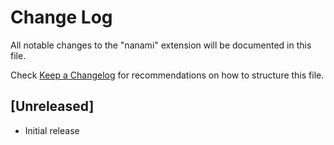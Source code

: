 # Change Log

All notable changes to the "nanami" extension will be documented in this file.

Check [Keep a Changelog](http://keepachangelog.com/) for recommendations on how to structure this file.

## [Unreleased]

- Initial release
